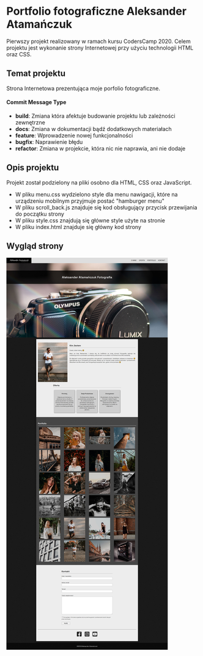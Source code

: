 # Portfolio fotograficzne Aleksander Atamańczuk

Pierwszy projekt realizowany w ramach kursu CodersCamp 2020. Celem projektu jest wykonanie strony Internetowej przy użyciu technologii HTML oraz CSS.

## Temat projektu

Strona Internetowa prezentująca moje porfolio fotograficzne.

#### Commit Message Type

* **build**: Zmiana która afektuje budowanie projektu lub zależności zewnętrzne
* **docs**: Zmiana w dokumentacji bądź dodatkowych materiałach
* **feature**: Wprowadzenie nowej funkcjonalności
* **bugfix**: Naprawienie błędu
* **refactor**: Zmiana w projekcie, która nic nie naprawia, ani nie dodaje

## Opis projektu

Projekt został podzielony na pliki osobno dla HTML, CSS oraz JavaScript.

- W pliku menu.css wydzielono style dla menu nawigacji, które na urządzeniu mobilnym przyjmuje postać "hamburger menu"
- W pliku scroll_back.js znajduje się kod obsługujący przycisk przewijania do początku strony
- W pliku style.css znajdują się główne style użyte na stronie
- W pliku index.html znajduje się główny kod strony

## Wygląd strony

![desktop](DEMO/desktop.jpg)
